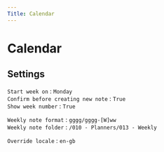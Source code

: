 ```yaml
---
Title: Calendar
---
```


# Calendar

## Settings

`Start week on` : `Monday`  
`Confirm before creating new note` : `True`  
`Show week number` : `True`

`Weekly note format` : `gggg/gggg-[W]ww`  
`Weekly note folder` : `/010 - Planners/013 - Weekly`

`Override locale` : `en-gb`
